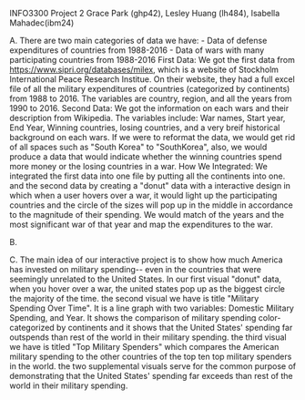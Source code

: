 INFO3300 Project 2
Grace Park (ghp42), Lesley Huang (lh484), Isabella Mahadec(ibm24)

A. There are two main categories of data we have:
    - Data of defense expenditures of countries from 1988-2016
    - Data of wars with many participating countries from 1988-2016
    First Data: We got the first data from https://www.sipri.org/databases/milex, which is a website of Stockholm International Peace Research Institue. On their website, they had a full excel file of all the military expenditures of countries (categorized by continents) from 1988 to 2016. The variables are country, region, and all the years from 1990 to 2016.
    Second Data: We got the information on each wars and their description from Wikipedia.
    The variables include: War names, Start year, End Year, Winning countries, losing countries, and a very breif historical background on each wars. If we were to reformat the data, we would get rid of all spaces such as "South Korea" to "SouthKorea", also, we would produce a data that would indicate whether the winning countries spend more money or the losing countries in a war.
    How We Integrated: We integrated the first data into one file by putting all the continents into one. and the second data by creating a "donut" data with a interactive design in which when a user hovers over a war, it would light up the participating countries and the circle of the sizes will pop up in the middle in accordance to the magnitude of their spending. We would match of the years and the most significant war of that year and map the expenditures to the war.

    
B.

C. The main idea of our interactive project is to show how much America has invested on military spending-- even in the countries that were seemingly unrelated to the United States. In our first visual "donut" data, when you hover over a war, the united states pop up as the biggest circle the majority of the time.
    the second visual we have is title "Military Spending Over Time". It is a line graph with two variables: Domestic Military Spending, and Year. It shows the comparison of military spending color-categorized by continents and it shows that the United States' spending far outspends than rest of the world in their military spending.
    the third visual we have is titled "Top Military Spenders" which compares the American military spending to the other countries of the top ten top military spenders in the world.
    the two supplemental visuals serve for the common purpose of demonstrating that the United States' spending far exceeds than rest of the world in their military spending.
    
